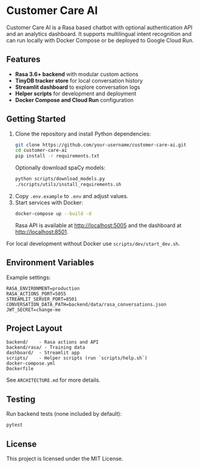 # Customer Care AI

Customer Care AI is a Rasa based chatbot with optional authentication API and an analytics dashboard. It supports multilingual intent recognition and can run locally with Docker Compose or be deployed to Google Cloud Run.

## Features

- **Rasa 3.6+ backend** with modular custom actions
- **TinyDB tracker store** for local conversation history
- **Streamlit dashboard** to explore conversation logs
- **Helper scripts** for development and deployment
- **Docker Compose and Cloud Run** configuration

## Getting Started

1. Clone the repository and install Python dependencies:
   ```bash
   git clone https://github.com/your-username/customer-care-ai.git
   cd customer-care-ai
   pip install -r requirements.txt
   ```
   Optionally download spaCy models:
   ```bash
   python scripts/download_models.py
   ./scripts/utils/install_requirements.sh
   ```
2. Copy `.env.example` to `.env` and adjust values.
3. Start services with Docker:
   ```bash
   docker-compose up --build -d
   ```
   Rasa API is available at <http://localhost:5005> and the dashboard at <http://localhost:8501>.

For local development without Docker use `scripts/dev/start_dev.sh`.

## Environment Variables

Example settings:
```env
RASA_ENVIRONMENT=production
RASA_ACTIONS_PORT=5055
STREAMLIT_SERVER_PORT=8501
CONVERSATION_DATA_PATH=backend/data/rasa_conversations.json
JWT_SECRET=change-me
```

## Project Layout
```
backend/    - Rasa actions and API
backend/rasa/ - Training data
dashboard/  - Streamlit app
scripts/    - Helper scripts (run `scripts/help.sh`)
docker-compose.yml
Dockerfile
```
See `ARCHITECTURE.md` for more details.

## Testing

Run backend tests (none included by default):
```bash
pytest
```

## License

This project is licensed under the MIT License.

